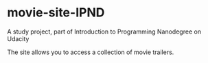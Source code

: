 # movie-site-IPND
A study project, part of Introduction to Programming Nanodegree on Udacity

The site allows you to access a collection of movie trailers.
